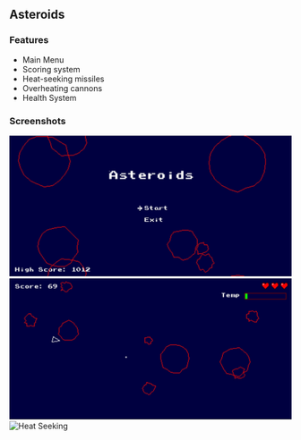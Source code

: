 ## Asteroids


### Features
- Main Menu
- Scoring system
- Heat-seeking missiles
- Overheating cannons
- Health System

### Screenshots
![Main Menu](screens/main.jpg?raw=true)
![Gameplay](screens/gameplay.jpg?raw=true)
![Heat Seeking](screens/heatseeking.jpg?raw=true)